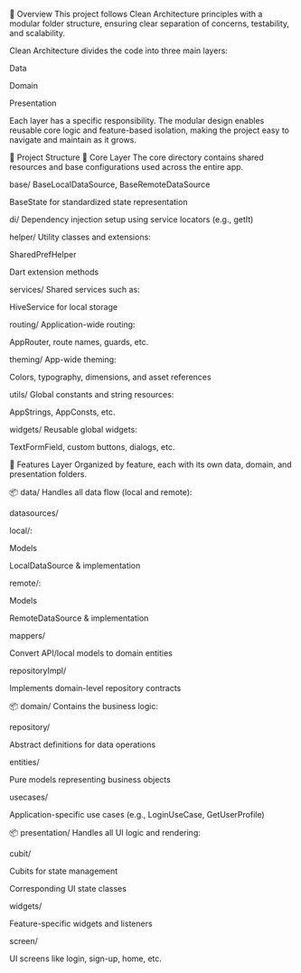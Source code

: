 🧠 Overview
This project follows Clean Architecture principles with a modular folder structure, ensuring clear separation of concerns, testability, and scalability.

Clean Architecture divides the code into three main layers:

Data

Domain

Presentation

Each layer has a specific responsibility. The modular design enables reusable core logic and feature-based isolation, making the project easy to navigate and maintain as it grows.

📁 Project Structure
🔹 Core Layer
The core directory contains shared resources and base configurations used across the entire app.

base/
BaseLocalDataSource, BaseRemoteDataSource

BaseState<T> for standardized state representation

di/
Dependency injection setup using service locators (e.g., getIt)

helper/
Utility classes and extensions:

SharedPrefHelper

Dart extension methods

services/
Shared services such as:

HiveService for local storage

routing/
Application-wide routing:

AppRouter, route names, guards, etc.

theming/
App-wide theming:

Colors, typography, dimensions, and asset references

utils/
Global constants and string resources:

AppStrings, AppConsts, etc.

widgets/
Reusable global widgets:

TextFormField, custom buttons, dialogs, etc.

🔹 Features Layer
Organized by feature, each with its own data, domain, and presentation folders.

📦 data/
Handles all data flow (local and remote):

datasources/

local/:

Models

LocalDataSource & implementation

remote/:

Models

RemoteDataSource & implementation

mappers/

Convert API/local models to domain entities

repositoryImpl/

Implements domain-level repository contracts

📦 domain/
Contains the business logic:

repository/

Abstract definitions for data operations

entities/

Pure models representing business objects

usecases/

Application-specific use cases (e.g., LoginUseCase, GetUserProfile)

📦 presentation/
Handles all UI logic and rendering:

cubit/

Cubits for state management

Corresponding UI state classes

widgets/

Feature-specific widgets and listeners

screen/

UI screens like login, sign-up, home, etc.


